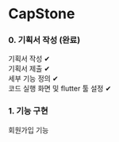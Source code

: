 # CapStone

### 0. 기획서 작성 (완료)
기획서 작성  ✔  
기획서 제출 ✔     
세부 기능 정의 ✔     
코드 실행 화면 및 flutter 툴 설정 ✔

### 1. 기능 구현
회원가입 기능 

